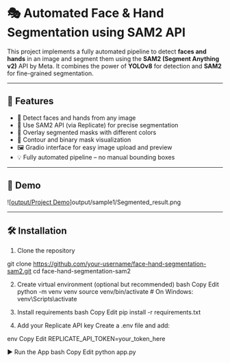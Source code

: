 # 🎭 Automated Face & Hand Segmentation using SAM2 API

This project implements a fully automated pipeline to detect **faces and hands** in an image and segment them using the **SAM2 (Segment Anything v2)** API by Meta. It combines the power of **YOLOv8** for detection and **SAM2** for fine-grained segmentation.

---

## 🧠 Features

- 🧍 Detect faces and hands from any image
- 🎯 Use SAM2 API (via Replicate) for precise segmentation
- 🎨 Overlay segmented masks with different colors
- 📐 Contour and binary mask visualization
- 🖼️ Gradio interface for easy image upload and preview
- 💡 Fully automated pipeline – no manual bounding boxes

---

## 🚀 Demo

![[output/Project Demo](<output/Project Demo>)]output/sample1/Segmented_result.png

---

## 🛠️ Installation

1. Clone the repository

git clone https://github.com/your-username/face-hand-segmentation-sam2.git
cd face-hand-segmentation-sam2



2. Create virtual environment (optional but recommended)
bash
Copy
Edit
python -m venv venv
source venv/bin/activate    # On Windows: venv\Scripts\activate



3. Install requirements
bash
Copy
Edit
pip install -r requirements.txt



4. Add your Replicate API key
Create a .env file and add:

env
Copy
Edit
REPLICATE_API_TOKEN=your_token_here

▶️ Run the App
bash
Copy
Edit
python app.py